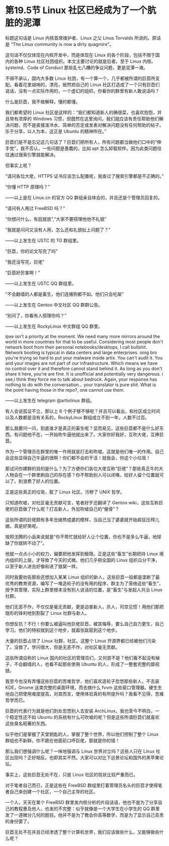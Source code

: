 # 第19.5节 Linux 社区已经成为了一个肮脏的泥潭

标题这句话是 Linux 内核首席维护者、Linux 之父 Linus Torvalds 所说的。原话是 “The Linux community is now a dirty quagmire”。

这句话不仅仅体现在内核开发中，而是体现在 Linux 的各个阶段，包括不限于国内的各种 Linux 社区社团组织。本文主要讨论的就是后者。至于 Linux 内核、systemd、Code of Conduct 那些乱七八糟的争议问题，更是泥潭一滩。

不得不承认，国内大多数 Linux 社团，有一个算一个，几乎都被所谓的巨苣所支配。看着花里胡哨的，漂亮，居然把自己的 Linux 社区打造成了一个只有巨苣们说话，没有一点实际作用的，一个虚幻的组织。你看你的群里有新人敢说话吗？

什么是巨苣，我不做解释，懂的都懂。

我们都希望的 Linux 社区是这样的：“我们都知道新人的确很菜，也喜欢抱怨，并且带有浓厚的 Windows 习惯，但既然在这里询问，我们就应该有责任帮助他们解决问题，而不是直接泼冷水、简单的否定或发表对解决问题没有任何帮助的帖子。乐于分享，以人为本，这正是 Ubuntu 的精神所在。”

巨苣们是不是忘记这几句话了？巨苣们把所有人，所有问题都当做他们口中的“伸手党”，我不否认，一些问题是愚蠢的，比如 apt 怎么卸载软件。因为此类问题往往通过搜索引擎就能解决。

但事实上呢？

“请问各位大佬，HTTPS 证书应该怎么配置呢，我查过了搜索引擎都是不正确的。”

“你懂 HTTP 原理吗？”

——以上是在 Linux.cn 的官方 QQ 群组亲自体会的，并且还是个管理员回复的。

“请问有人用过 FreeBSD 吗？”

“你想问什么，有屁就放”,“大家不要搭理他他不礼貌”

“我就是问问又没有人用，怎么还和礼貌扯上问题了？”

——以上发生在 USTC 的 TG 群组里。

“巨苣，你的论文写完了吗”

“我还没写完，巨佬”

“巨苣好厉害啊！”

——以上发生在 USTC QQ 群组里。

“不会翻墙的人都是畜生，他们连猪狗都不如。他们只会吃屎”

——以上发生在 Gentoo 中文社区 QQ 群群公告。

“别问了，你看有人搭理你吗？”

——以上发生在 RockyLinux 中文群组 QQ 群里。

ipxe isn't a priority at the moment. We need many more mirrors around the world in more countries for that to be useful. Considering most people don't network boot from their personal notebooks/desktops, I call bullshit. Network booting is typical in data centers and large enterprises. omg bro you're trying so hard to put your malware inside artix. You can't audit it. You and your images are not part of our infrastructure. Which means we have no control over it and therefore cannot stand behind it. As long as you don't share it here, you're are fine. It is unofficial and potentially very dangerous. i see,i think they force me to talk about bedrock. Again, your response has nothing to do with the conversation... your translator is pure shit. What is the point having those in the repo?, one cannot use them.

——以上发生在 telegram @artixlinux 群组。

有人会说孤证不立，那以上 6 个例子够不够呢？并且可以看出，和社区成立时间以及人数都是没有关系的，RockyLinux 群组成立不到一年，人数不过百。

那么我要问一问，到底谁才是真正的畜生呢？显而易见，这些巨苣都不是什么好东西。有问题他不在，一开始吹牛逼他就出来了。大家你好我好，互吹大佬，互捧巨苣。

作为一个管理员在群里的唯一作用就是打击和吹嘘。这就是他们唯一的作用。自己会这些显得自己牛逼的很啊！你们都不会的干活！就我会，你这个小垃圾！

那试问你建群的目的是什么？为了方便你们各位大佬互称“巨佬”？那些真正牛的大人物会在一个群里刷自己的存在感？你不帮助别人可以闭嘴，给好人留个位置就可以了。别浪费了好人的位置。

正是这些真正的垃圾，脏了 Linux 社区。污秽了 UNIX 哲学。

只知道吹嘘，对社区毫无贡献可言，笔者好歹还翻译了 Gentoo wiki，这些互称巨佬的巨苣做了什么呢？打击新人，外加吹嘘自己的“傲骨”？

这些所谓的巨佬颇有多年丑媳熬成婆的模样，当自己当了婆婆就开始疯狂压榨儿媳。真是好笑呢。

按照沈腾的小品来说就是“你不帮忙就给好人让个位置，你也不是多么牛逼，地球缺了你就转不动了”。

他就一点点小小的权力，偏要把他发挥到极限。正是这些“畜生”长期把持 Linux 境内组织的上层，才导致了今天的式微。他们几乎把全国的 Linux 组织瓜分干净，以至于新人进去好像和进了狼窝一样。

同时我要劝告那些还想加入某某 Linux 组织的新人，这些巨苣一般都是垄断了最优秀的教育资源，编写了一堆造轮子的没有用的程序，群主为了笼络这些“畜生”，授予其管理，实际上群里根本没有别人说话的位置，是“畜生”与发起人共治 Linux 社群。

他们无恶不作，不仅仅是毫无贡献，更是迫害新人，杀人，司空见惯！用他们那把隐形的锋利地到割裂了 Linux 社群与新人。

你想反抗？不行！你要么被逼叫他巨佬巨苣，被其侮辱，要么自己自力更生，自己学习。他们的特权就到这个地步，就嚣张跋扈到这个地步。

大量的巨苣占领了 Linux 社群，社区。这整个 Linux 开源界都已经被他们污染了。没救了。学问很大，但是无恶不作，对社区毫无贡献。

这些所谓自称的 Linux 国内的社区的管理员们，又何尝不是？他们看不起没有梯子，不会翻墙的人，也看不起那些使用 Ubuntu 的人，形成了一整套完整的鄙视链。

我至今也没有弄懂这些巨苣的苦难哲学，他们喜欢造轮子忽悠那些新人，不去装 KDE，Gnome 这类完整的桌面环境，而去搞什么 fvvm 这些窗口管理器。硬生生地自己把使用难度提高，对其而言，使用体验真的有所提升吗？我看不见得，苦难哲学而已。

巨苣的代表行为就是他们到处忽悠别人去安装 ArchLinux。我也至今不明白，一个稳定性还不如 Ubuntu 的系统有什么可吹嘘的呢？但是这些所谓巨苣们就喜欢这些臭名昭著的东西。

似乎他们是掌握了天堂钥匙的人，掌握了整个世界，所以他们控制了整个 Linux 群组也不新鲜。你不跪在他面前口呼巨佬，那就是你的错！

那么我们想强调什么呢？一味地强调与 Linux 世界对立吗？这些人只在 Linux 社区出现吗？正好相反。也即其实不然。大家可以对比下远景论坛和国外的黑苹果论坛。

事实上，这些巨苣无处不在，只是 Linux 社区的现状比较严重而已。

对于笔者自己而已，正是这些在 FreeBSD 群组里打着管理员名头的巨苣才使得笔者自己来创建一个社区，一个自己主导的社区。

一个人，天天在某个 FreeBSD 群里发内核分析的片段话语，他也不是为了分享自己的教程惠及他人，也发的不完整：似乎就像是一个大学生在小学生的 QQ 群里发了一道微分几何的题目。他并不是为了教会你高等数学，而是为了显示自己高贵的身份罢了。

巨苣无处不在并且已经渗透了整个计算机世界，我们应该做些什么，又能够做些什么呢？
